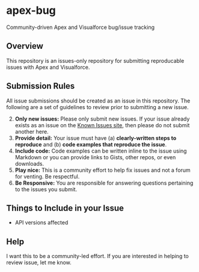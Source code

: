 apex-bug
========

Community-driven Apex and Visualforce bug/issue tracking

## Overview

This repository is an issues-only repository for submitting reproducable issues with Apex and Visualforce.

## Submission Rules

All issue submissions should be created as an issue in this repository. The following are a set of guidelines to review prior to submitting a new issue.

2. **Only new issues:** Please only submit new issues. If your issue already exists as an issue on the [Known Issues site](https://success.salesforce.com/issues_index), then please do not submit another here.
3. **Provide detail:** Your issue must have (a) **clearly-written steps to reproduce** and (b) **code examples that reproduce the issue**. 
4. **Include code:** Code examples can be written inline to the issue using Markdown or you can provide links to Gists, other repos, or even downloads.
5. **Play nice:** This is a community effort to help fix issues and not a forum for venting. Be respectful.
6. **Be Responsive:** You are responsible for answering questions pertaining to the issues you submit.

## Things to Include in your Issue

* API versions affected

## Help

I want this to be a community-led effort. If you are interested in helping to review issue, let me know.
